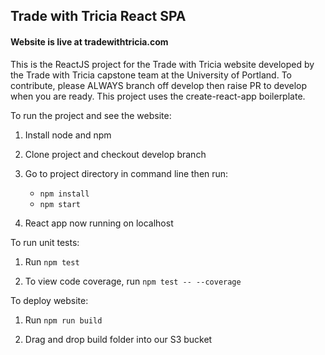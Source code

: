 ## Trade with Tricia React SPA

#### Website is live at tradewithtricia.com

This is the ReactJS project for the Trade with Tricia website developed
by the Trade with Tricia capstone team at the University 
of Portland. To contribute, please ALWAYS branch off develop then raise PR
to develop when you are ready. This project uses the create-react-app boilerplate. 

To run the project and see the website:

1. Install node and npm

2. Clone project and checkout develop branch

3. Go to project directory in command line then run: 
    * ```npm install```
    * ```npm start```

4. React app now running on localhost

To run unit tests:

1. Run ```npm test```

2. To view code coverage, run ```npm test -- --coverage```

To deploy website:

1. Run ```npm run build```

2. Drag and drop build folder into our S3 bucket
